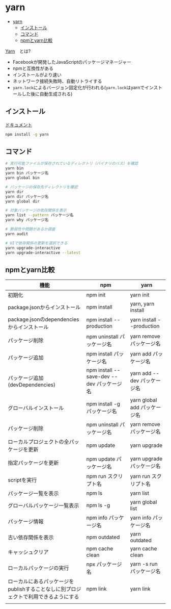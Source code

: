 # yarn

- [yarn](#yarn)
  - [インストール](#インストール)
  - [コマンド](#コマンド)
  - [npmとyarn比較](#npmとyarn比較)

[Yarn](https://www.wakuwakubank.com/posts/307-javascript-yarn/)　とは?

- Facebookが開発したJavaScriptのパッケージマネージャー
- npmと互換性がある
- インストールがより速い
- ネットワーク接続失敗時、自動リトライする
- `yarn.lock`によるバージョン固定化が行われる(`yarn.lock`はyarnでインストールした後に自動生成される)

## インストール

[ドキュメント](https://classic.yarnpkg.com/en/docs/cli/install)

```sh
npm install -g yarn
```

## コマンド

```sh
# 実行可能ファイルが保存されているディレクトリ（バイナリのパス）を確認
yarn bin
yarn bin パッケージ名
yarn global bin

# パッケージの保存先ディレクトリを確認
yarn dir
yarn dir パッケージ名
yarn global dir

# 対象パッケージの依存関係を表示
yarn list --pattern パッケージ名
yarn why パッケージ名

# 脆弱性や問題があるか調査
yarn audit

# UIで依存関係の更新を選択できる
yarn upgrade-interactive
yarn upgrade-interactive --latest
```

## npmとyarn比較

| 機能 | npm | yarn |
| -- | -- | -- |
| 初期化 | npm init | yarn init |
| package.jsonからインストール | npm install | yarn, yarn install |
| package.jsonのdependenciesからインストール | npm install --production | yarn install --production |
| パッケージ削除 | npm uninstall パッケージ名 | yarn remove パッケージ名 |
| パッケージ追加 | npm install パッケージ名 | yarn add パッケージ名 |
| パッケージ追加(devDependencies) | npm install --save-dev --dev パッケージ名 | yarn add --dev パッケージ名 |
| グローバルインストール | npm install -g パッケージ名 | yarn global add パッケージ名 |
| パッケージ削除 | npm uninstall パッケージ名 | yarn remove パッケージ名 |
| ローカルプロジェクトの全パッケージを更新 | npm update | yarn upgrade |
| 指定パッケージを更新 | npm update パッケージ名 | yarn upgrade パッケージ名 |
| scriptを実行 | npm run スクリプト名 | yarn run スクリプト名 |
| パッケージ一覧を表示 | npm ls | yarn list |
| グローバルパッケージ一覧表示 | npm ls -g | yarn global list |
| パッケージ情報 | npm info パッケージ名 | yarn info パッケージ名 |
| 古い依存関係を表示 | npm outdated | yarn outdated |
| キャッシュクリア | npm cache clean | yarn cache clean |
| ローカルパッケージの実行 | npx パッケージ名 | yarn -s run パッケージ名 |
| ローカルにあるパッケージをpublishすることなしに別プロジェクトで利用できるようにする | npm link | yarn link |
|  |  |  |
